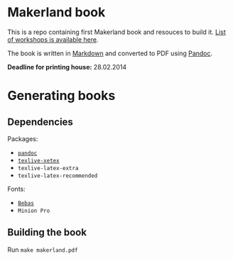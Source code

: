 Makerland book
==============

This is a repo containing first Makerland book and resouces to build it. [List of workshops is available here](https://github.com/olasitarska/makerland-book/issues/1). 

The book is written in [Markdown](http://daringfireball.net/projects/markdown/) and converted to PDF using [Pandoc](http://johnmacfarlane.net/pandoc/).

__Deadline for printing house:__ 28.02.2014

Generating books
===============

## Dependencies

Packages:

- [`pandoc`](http://johnmacfarlane.net/pandoc/installing.html)
- [`texlive-xetex`](http://scripts.sil.org/cms/scripts/page.php?item_id=xetex_download)
- `texlive-latex-extra`
- `texlive-latex-recommended`

Fonts:

- [`Bebas`](http://www.dafont.com/bebas.font)
- `Minion Pro`

## Building the book

Run `make makerland.pdf`


